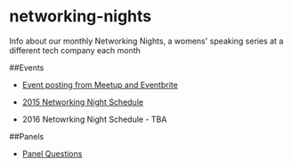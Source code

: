 # networking-nights
Info about our monthly Networking Nights, a womens' speaking series at a different tech company each month

##Events

- [Event posting from Meetup and Eventbrite](https://github.com/wwcodeportland/networking-nights/blob/master/networking-nights.md)

- [2015 Networking Night Schedule](https://github.com/wwcodeportland/networking-nights/blob/master/networking-nights-2015-schedule.pdf)

- 2016 Netowrking Night Schedule - TBA

##Panels

- [Panel Questions](panel-questions.md)
